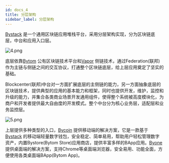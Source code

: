 ```yaml
---
id: docs_4
title: 分层架构
sidebar_label: 分层架构
---
```


[Bystack](https://www.bystack.com/zh/) 是一个通用区块链应用堆栈平台，采用分层架构实现，分为区块链底层，中台和应用入口层。

![4.png](https://i.loli.net/2019/12/06/H9uhMw3VLWJTN28.png)

底层依靠[Bytom](https://bytomfans.github.io/bystack-docs/docs/docs_5) 公有区块链技术平台和[Vapor](https://bytomfans.github.io/bystack-docs/docs/docs_15) 侧链技术，通过Federation(联邦)作为主链与侧链之间的交互协议，打通整个区块链底层，给上层应用奠定了坚实的基础。

Blockcenter(联邦)中台对一方面扩展底层的主侧链的能力，另一方面抽象底层的区块链技术，提供典型的应用的基本能力和框架，同时也提供开发，维护，监控和升级的能力，并集合各类商业场景开发通用组件，使得整个系统被高度模块化，为商户和开发者提供最大自由度的开发模式。整个中台分为核心业务层，适配层和业务监控层。

![5.png](https://i.ibb.co/nPkYk6Z/12.png)

上层提供多种类型的入口，[Bycoin](https://bytomfans.github.io/bystack-docs/docs/docs_57) 提供移动端的解决方案，它是一款基于[Bystack](https://www.bystack.com/zh/) 的移动端轻量数字钱包，安全稳定、简单易用，帮助用户轻松管理数字资产，内置Bystore(Bytom Store)应用商店，提供丰富多样的BApp应用。[Byone](https://bytomfans.github.io/bystack-docs/docs/docs_58) 提供桌面端的解决方案，支持Chrome等桌面端浏览器，安全易用、功能全面，方便使用各类桌面端BApp(Bytom App)。
